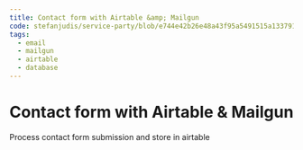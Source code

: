 ```yaml
---
title: Contact form with Airtable &amp; Mailgun
code: stefanjudis/service-party/blob/e744e42b26e48a43f95a5491515a133791dab6fb/src/lambda/contact.js
tags: 
  - email
  - mailgun
  - airtable
  - database
---
```


# Contact form with Airtable &amp; Mailgun

Process contact form submission and store in airtable

